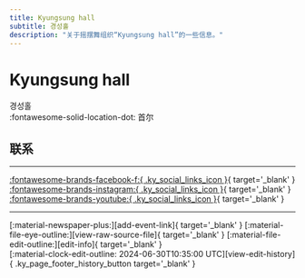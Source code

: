 ```yaml
---
title: Kyungsung hall
subtitle: 경성홀
description: "关于摇摆舞组织“Kyungsung hall”的一些信息。"
---
```


# Kyungsung hall

경성홀  
:fontawesome-solid-location-dot: 首尔  


## 联系


---

 [:fontawesome-brands-facebook-f:{ .ky_social_links_icon }](https://www.facebook.com/kyungsunghall){ target='_blank' } [:fontawesome-brands-instagram:{ .ky_social_links_icon }](https://instagram.com/kyungsunghall){ target='_blank' } [:fontawesome-brands-youtube:{ .ky_social_links_icon }](https://youtube.com/KyungsungHall){ target='_blank' }

---

<div class="ky_page_footer" markdown>
<div class="ky_page_footer_trailing" markdown="span">
[:material-newspaper-plus:][add-event-link]{ target='_blank' }
[:material-file-eye-outline:][view-raw-source-file]{ target='_blank' }
[:material-file-edit-outline:][edit-info]{ target='_blank' }
</div>
<div class="ky_page_footer_leading" markdown="span">
[:material-clock-edit-outline: 2024-06-30T10:35:00 UTC][view-edit-history]{ .ky_page_footer_history_button target='_blank' }
</div>
</div>

[add-event-link]: https://github.com/swingdance/events/issues/new?assignees=&labels=add+event&projects=&template=02-add_entity.yml&title=%5Bkr%5D%20%3CName%3E&region=kr&province=Seoul&city=Seoul&org_id=kyungsung-hall "添加活动"
[view-raw-source-file]: https://github.com/swingdance/orgs/blob/main/kr/kyungsung-hall.json "查看原始源文件"
[edit-info]: https://github.com/swingdance/orgs/issues/new?assignees=&labels=update+org&projects=&template=03-update_entity.yml&title=%5Bkr%5D%20Kyungsung%20hall&region=kr&id=kyungsung-hall&name=Kyungsung%20hall "编辑信息"

[view-edit-history]: https://github.com/swingdance/orgs/commits/main/kr/kyungsung-hall.json "查看编辑历史"
